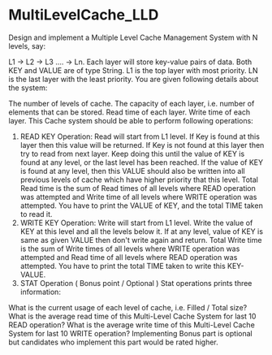 # MultiLevelCache_LLD

Design and implement a Multiple Level Cache Management System with N levels, say:

L1 -> L2 -> L3 .... -> Ln. Each layer will store key-value pairs of data. Both KEY and VALUE are of type String. L1 is the top layer with most priority. LN is the last layer with the least priority. You are given following details about the system:

The number of levels of cache.
The capacity of each layer, i.e. number of elements that can be stored.
Read time of each layer.
Write time of each layer.
This Cache system should be able to perform following operations:

1. READ KEY Operation:
Read will start from L1 level.
If Key is found at this layer then this value will be returned.
If Key is not found at this layer then try to read from next layer.
Keep doing this until the value of KEY is found at any level, or the last level has been reached.
If the value of KEY is found at any level, then this VALUE should also be written into all previous levels of cache which have higher priority that this level.
Total Read time is the sum of Read times of all levels where READ operation was attempted and Write time of all levels where WRITE operation was attempted.
You have to print the VALUE of KEY, and the total TIME taken to read it.
2. WRITE KEY Operation:
Write will start from L1 level.
Write the value of KEY at this level and all the levels below it.
If at any level, value of KEY is same as given VALUE then don't write again and return.
Total Write time is the sum of Write times of all levels where WRITE operation was attempted and Read time of all levels where READ operation was attempted.
You have to print the total TIME taken to write this KEY-VALUE.
3. STAT Operation ( Bonus point / Optional )
Stat operations prints three information:

What is the current usage of each level of cache, i.e. Filled / Total size?
What is the average read time of this Multi-Level Cache System for last 10 READ operation?
What is the average write time of this Multi-Level Cache System for last 10 WRITE operation?
Implementing Bonus part is optional but candidates who implement this part would be rated higher.
